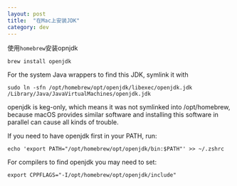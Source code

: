 ```yaml
---
layout: post
title:  "在Mac上安装JDK"
category: dev
---
```


使用`homebrew`安装opnjdk
```
brew install openjdk
```

For the system Java wrappers to find this JDK, symlink it with
```
sudo ln -sfn /opt/homebrew/opt/openjdk/libexec/openjdk.jdk /Library/Java/JavaVirtualMachines/openjdk.jdk
```
openjdk is keg-only, which means it was not symlinked into /opt/homebrew, because macOS provides similar software and installing this software in parallel can cause all kinds of trouble.

If you need to have openjdk first in your PATH, run:
```
echo 'export PATH="/opt/homebrew/opt/openjdk/bin:$PATH"' >> ~/.zshrc
```
For compilers to find openjdk you may need to set:
```
export CPPFLAGS="-I/opt/homebrew/opt/openjdk/include"
```
